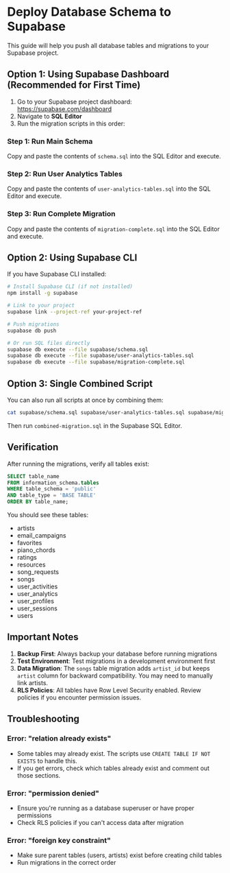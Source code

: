 # Deploy Database Schema to Supabase

This guide will help you push all database tables and migrations to your Supabase project.

## Option 1: Using Supabase Dashboard (Recommended for First Time)

1. Go to your Supabase project dashboard: https://supabase.com/dashboard
2. Navigate to **SQL Editor**
3. Run the migration scripts in this order:

### Step 1: Run Main Schema
Copy and paste the contents of `schema.sql` into the SQL Editor and execute.

### Step 2: Run User Analytics Tables
Copy and paste the contents of `user-analytics-tables.sql` into the SQL Editor and execute.

### Step 3: Run Complete Migration
Copy and paste the contents of `migration-complete.sql` into the SQL Editor and execute.

## Option 2: Using Supabase CLI

If you have Supabase CLI installed:

```bash
# Install Supabase CLI (if not installed)
npm install -g supabase

# Link to your project
supabase link --project-ref your-project-ref

# Push migrations
supabase db push

# Or run SQL files directly
supabase db execute --file supabase/schema.sql
supabase db execute --file supabase/user-analytics-tables.sql
supabase db execute --file supabase/migration-complete.sql
```

## Option 3: Single Combined Script

You can also run all scripts at once by combining them:

```bash
cat supabase/schema.sql supabase/user-analytics-tables.sql supabase/migration-complete.sql > combined-migration.sql
```

Then run `combined-migration.sql` in the Supabase SQL Editor.

## Verification

After running the migrations, verify all tables exist:

```sql
SELECT table_name 
FROM information_schema.tables 
WHERE table_schema = 'public' 
AND table_type = 'BASE TABLE'
ORDER BY table_name;
```

You should see these tables:
- artists
- email_campaigns
- favorites
- piano_chords
- ratings
- resources
- song_requests
- songs
- user_activities
- user_analytics
- user_profiles
- user_sessions
- users

## Important Notes

1. **Backup First**: Always backup your database before running migrations
2. **Test Environment**: Test migrations in a development environment first
3. **Data Migration**: The `songs` table migration adds `artist_id` but keeps `artist` column for backward compatibility. You may need to manually link artists.
4. **RLS Policies**: All tables have Row Level Security enabled. Review policies if you encounter permission issues.

## Troubleshooting

### Error: "relation already exists"
- Some tables may already exist. The scripts use `CREATE TABLE IF NOT EXISTS` to handle this.
- If you get errors, check which tables already exist and comment out those sections.

### Error: "permission denied"
- Ensure you're running as a database superuser or have proper permissions
- Check RLS policies if you can't access data after migration

### Error: "foreign key constraint"
- Make sure parent tables (users, artists) exist before creating child tables
- Run migrations in the correct order

